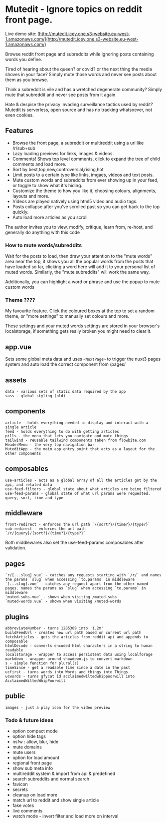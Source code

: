 # Mutedit - Ignore topics on reddit front page.


Live demo site: [http://mutedit.icey.one.s3-website.eu-west-1.amazonaws.com/](http://mutedit.icey.one.s3-website.eu-west-1.amazonaws.com/)


Browse reddit front page and subreddits while ignoring posts containing words you define.

Tired of hearing about the queen? or covid? or the next thing the media shoves in your face? Simply mute those words and never see posts about them as you browse.

Think a subreddit is vile and has a wretched degenerate community? Simply mute that subreddit and never see posts from it again.

Hate & despise the privacy invading surveillance tactics used by reddit? Mutedit is serverless, open source and has no tracking whatsoever, not even cookies.




## Features

 - Browse the front page, a subreddit or multireddit using a url like /r/sub+sub 
 - Lazy loading previews for links, images & videos. 
 - Comments! Shows top level comments, click to expand the tree of child comments and load more.
 - Sort by best,top,new,controversial,rising,hot
 - Limit posts to a certain type like links, imgaes, videos and text posts.
 - Mute custom words and subreddits from ever showing up in your feed, or toggle to show what it's hiding.
 - Customize the theme to how you like it, choosing colours, alignments, layouts and more.
 - Videos are played natively using html5 video and audio tags.
 - Posts collapse after you've scrolled past so you can get back to the top quickly.
 - Auto load more articles as you scroll



The author invites you to view, modify, critique, learn from, re-host, and generally do anything with this code 


### How to mute words/subreddits

Wait for the posts to load, then draw your attention to the "mute words" area near the top, it shows you all the popular words from the posts that have loaded so far, clicking a word here will add it to your personal list of muted words. Similarly, the "mute subreddits" will work the same way.

Additionally, you can highlight a word or phrase and use the popup to mute custom words

### Theme ????

My favourite feature. Click the coloured boxes at the top to set a random theme, or "more settings" to manually set colours and more.

These settings and your muted words settings are stored in your browser's localstorage, if something gets really broken you might need to clear it.



## app.vue

Sets some global meta data and uses `<NuxtPage>` to trigger the nuxt3 pages system and auto load the correct component from /pages/

## assets

    data - various sets of static data required by the app
    sass - global styling (old)

## components

    article - holds everything needed to display and interact with a single article
    feed - holds everything to do with getting articles
    pills - the menu that lets you navigate and mute things
    tailwind - reusable tailwind components taken from flowbite.com
    HeaderMenu - the very top navigation bar
    MuteditApp - the main app entry point that acts as a layout for the other components

## composables

    use-articles - acts as a global array of all the articles got by the api, and related data
    use-feed-filters - global state about what articles are being filtered
    use-feed-params - global state of what url params were requested. query, sort, time and type

## middleware

    front-redirect - enforces the url path `/{sort?}/{time?}/{type?}`
    sub-redirect - enforces the url path `/r/{query}/{sort?}/{time?}/{type?}`

Both middlewares also set the use-feed-params composables after validation.

## pages

    `r/[...slug].vue` - catches any requests starting with `/r/` and names the params `slug` when accessing `to.params` in middleware
    `[...slug].vue` - catches any request apart from the other named pages. names the params as `slug` when accessing `to.params` in middleware
    `muted-subs.vue` - shown when visiting /muted-subs
    `muted-words.vue` - shown when visiting /muted-words

## plugins

    abbreviateNumber - turns 1285389 into '1.2m'
    buildFeedUrl - creates new url path based on current url path
    fetchArticles - gets the articles from reddit api and appends to composable
    htmlDecode - converts encoded html characters in a string to human readable
    localstorage - wrapper to access persistent data using localforage
    markdown - wrapper around showdown.js to convert markdown
    s - simple function for plural(s)
    timeSince - get a readable time since a date in the past
    ucfirst - turns words into Words and things into Things
    ucwords - turns gfycat id acclaimedwiltedwhippoorwill into AcclaimedWiltedWhipPoorwill

## public

    images - just a play icon for the video preview



### Todo & future ideas


 - option compact mode
 - option hide tags
 - nsfw : allow, blur, hide
 - mute domains
 - mute users
 - option for load amount
 - regional front page
 - show sub meta info
 - multireddit system & import from api & predefined
 - search subreddits and normal search
 - favicon
 - secrets
 - cleanup on load more
 - match url to reddit and show single article
 - fake votes
 - live comments
 - watch mode - invert filter and load more on interval

